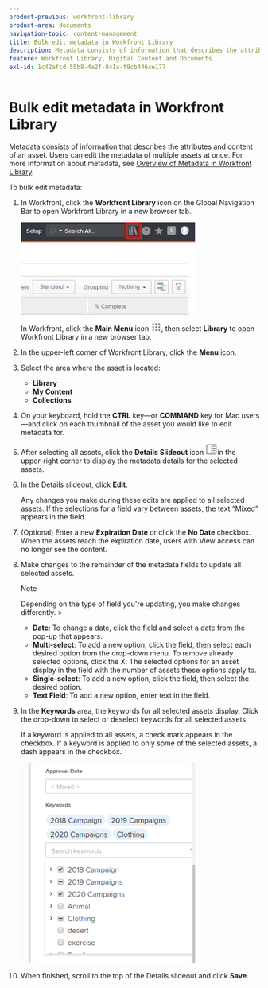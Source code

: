 ```yaml
---
product-previous: workfront-library
product-area: documents
navigation-topic: content-management
title: Bulk edit metadata in Workfront Library
description: Metadata consists of information that describes the attributes and content of an asset. Users can edit the metadata of multiple assets at once. For more information about metadata, see Overview of Metadata in Workfront Library.
feature: Workfront Library, Digital Content and Documents
exl-id: 1c42afcd-55b8-4a2f-841a-f9cb446ce177
---
```

# Bulk edit metadata in Workfront Library

Metadata consists of information that describes the attributes and content of an asset. Users can edit the metadata of multiple assets at once. For more information about metadata, see [Overview of Metadata in Workfront Library](../../workfront-library/administration-and-setup/metadata/metadata-overview.md).

To bulk edit metadata:

1. In Workfront, click the **Workfront Library** icon on the Global Navigation Bar to open Workfront Library in a new browser tab.

   ![](assets/workfront-library-icon-350x186.jpg)

   In Workfront, click the **Main Menu** icon ![](assets/main-menu-icon.png), then select **Library** to open Workfront Library in a new browser tab.

1. In the upper-left corner of Workfront Library, click the **Menu** icon.
1. Select the area where the asset is located:

   * **Library** 
   * **My Content** 
   * **Collections**

1. On your keyboard, hold the **CTRL** key—or **COMMAND** key for Mac users—and click on each thumbnail of the asset you would like to edit metadata for.
1. After selecting all assets, click the **Details Slideout** icon ![](assets/details-icon.png)in the upper-right corner to display the metadata details for the selected assets.
1. In the Details slideout, click **Edit**.

   Any changes you make during these edits are applied to all selected assets. If the selections for a field vary between assets, the text “Mixed” appears in the field.

1. (Optional) Enter a new **Expiration Date** or click the **No Date** checkbox. When the assets reach the expiration date, users with View access can no longer see the content.
1. Make changes to the remainder of the metadata fields to update all selected assets.

   >[!NOTE]
   >
   >Depending on the type of field you're updating, you make changes differently.    >
   >   
   >   
   >   * **Date**: To change a date, click the field and select a date from the pop-up that appears.
   >   * **Multi-select**: To add a new option, click the field, then select each desired option from the drop-down menu. To remove already selected options, click the X. The selected options for an asset display in the field with the number of assets these options apply to.
   >   * **Single-select**: To add a new option, click the field, then select the desired option.
   >   * **Text Field**: To add a new option, enter text in the field.
   >   
   >

1. In the **Keywords** area, the keywords for all selected assets display. Click the drop-down to select or deselect keywords for all selected assets.

   If a keyword is applied to all assets, a check mark appears in the checkbox. If a keyword is applied to only some of the selected assets, a dash appears in the checkbox.

   ![](assets/selected-keywords-350x403.png)

1. When finished, scroll to the top of the Details slideout and click **Save**.
